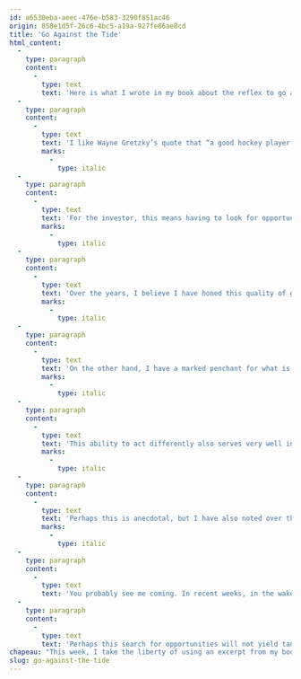 ```yaml
---
id: a6530eba-aeec-476e-b583-3290f851ac46
origin: 858e1d5f-26c6-4bc5-a19a-927fe86ae8cd
title: 'Go Against the Tide'
html_content:
  -
    type: paragraph
    content:
      -
        type: text
        text: 'Here is what I wrote in my book about the reflex to go against the tide.'
  -
    type: paragraph
    content:
      -
        type: text
        text: 'I like Wayne Gretzky’s quote that “a good hockey player positions himself based on where the puck is. An exceptional player positions himself where the puck will go.”'
        marks:
          -
            type: italic
  -
    type: paragraph
    content:
      -
        type: text
        text: 'For the investor, this means having to look for opportunities among disadvantaged sectors and securities, neglected by the majority of investors, knowing that one day or another favour will return.'
        marks:
          -
            type: italic
  -
    type: paragraph
    content:
      -
        type: text
        text: 'Over the years, I believe I have honed this quality of going against the grain (my spouse would tell you that it is rather a fault!). I have developed a real aversion to what seems too popular and fashionable to me.'
        marks:
          -
            type: italic
  -
    type: paragraph
    content:
      -
        type: text
        text: 'On the other hand, I have a marked penchant for what is unique and, sometimes, a little eccentric. It may not be a quality in everyday life, but it serves me very well in my work. In fact, I believe that it is one of the greatest qualities of a good investor and certainly an essential reflex to obtain returns that stand out from those of the market as a whole.'
        marks:
          -
            type: italic
  -
    type: paragraph
    content:
      -
        type: text
        text: 'This ability to act differently also serves very well in business and sports. An often very effective rule in business is to go against the tide, or at the very least differently from your competitors. All web platforms offer an array of information (weather, news, stock quotes, etc.). This may be the reason why Google chose to stand out by offering a totally uncluttered webpage. Ikea has distinguished itself by offering furniture at low prices that its customers must not only transport themselves, but also assemble.'
        marks:
          -
            type: italic
  -
    type: paragraph
    content:
      -
        type: text
        text: 'Perhaps this is anecdotal, but I have also noted over the years that many of the top investors favour individual sports such as tennis, running, swimming or golf. To my knowledge, few of them have played team sports such as hockey, soccer, or football. I don’t think it’s a coincidence because I consider that any long-term “value” investor regularly finds himself isolated from others. In investing, I regularly feel the same feeling as when I am alone on a tennis court facing an opponent, with no one to advise me.'
        marks:
          -
            type: italic
  -
    type: paragraph
    content:
      -
        type: text
        text: 'You probably see me coming. In recent weeks, in the wake of the bankruptcies of two American banks (Silicon Valley Bank and Signature Bank), the entire North American financial sector has experienced a sharp correction. Since its peak, reached on February 7, the SPDR fund of the American financial sector has lost nearly 20% of its value. Most stocks in the sector corrected sharply. I suspect that, as is often the case (in the face of uncertainty, many investors begin by selling then wondering), some quality stocks have been swept away by the general turmoil.'
  -
    type: paragraph
    content:
      -
        type: text
        text: 'Perhaps this search for opportunities will not yield tangible results this time, but the reflex to seek among disadvantaged sectors is generally profitable for the long-term investor.'
chapeau: "This week, I take the liberty of using an excerpt from my book,\_Avantage Bourse. It seems appropriate to me to describe a situation that has affected a specific sector of the market for a few weeks. Every investor must develop this reflex of examining a sector or an industry that is falling out of favour with investors – it is often among the rubble that we manage to find interesting opportunities!"
slug: go-against-the-tide
---
```

